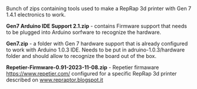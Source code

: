 Bunch of zips containing tools used to make a RepRap 3d printer with Gen 7 1.4.1 electronics to work.

**Gen7 Arduino IDE Support 2.1.zip**  - contains Firmware support that needs to be plugged into Arduino sorfware to recognize the hardware.

**Gen7.zip** - a folder with Gen 7 hardware support that is already configured to work with Arduino 1.0.3 IDE. Needs to be put in adruino-1.0.3/hardware folder and should allow to recognize the board out of the box.

**Repetier-Firmware-0.91-2023-11-08.zip** - Repetier firmaware https://www.repetier.com/ configured for a specific RepRap 3d printer described on www.repraptor.blogspot.it
